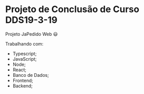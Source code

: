 # Projeto de Conclusão de Curso DDS19-3-19

Projeto JaPedido Web :smiley:

Trabalhando com:
- Typescript;
- JavaScript;
- Node;
- React;
- Banco de Dados;
- Frontend;
- Backend;
